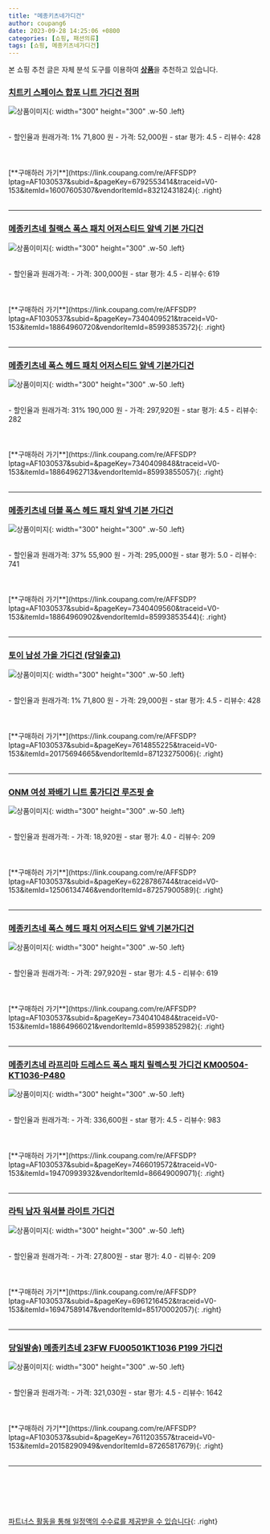 ```yaml
---
title: "메종키츠네가디건"
author: coupang6
date: 2023-09-28 14:25:06 +0800
categories: [쇼핑, 패션의류]
tags: [쇼핑, 메종키츠네가디건]
---
```


본 쇼핑 추천 글은 자체 분석 도구를 이용하여 [**상품**](https://link.coupang.com/a/bao1ui)을 추천하고 있습니다.

### [치트키 스페이스 합포 니트 가디건 점퍼](https://link.coupang.com/re/AFFSDP?lptag=AF1030537&subid=&pageKey=6792553414&traceid=V0-153&itemId=16007605307&vendorItemId=83212431824)

![상품이미지](https://thumbnail10.coupangcdn.com/thumbnails/remote/230x230ex/image/vendor_inventory/0916/7045703b046d7c64ed99acc8c083b5ab9b51be0832fd2ad08dbe82a80221.jpg){: width="300" height="300" .w-50 .left}


<br>
- 할인율과 원래가격: 1%  71,800   원
- 가격: 52,000원
- star 평가: 4.5
- 리뷰수: 428
<br>
<br>
<br>
<br>
[**구매하러 가기**](https://link.coupang.com/re/AFFSDP?lptag=AF1030537&subid=&pageKey=6792553414&traceid=V0-153&itemId=16007605307&vendorItemId=83212431824){: .right}
<br>
<br>

---

### [메종키츠네 칠랙스 폭스 패치 어저스티드 알넥 기본 가디건](https://link.coupang.com/re/AFFSDP?lptag=AF1030537&subid=&pageKey=7340409521&traceid=V0-153&itemId=18864960720&vendorItemId=85993853572)

![상품이미지](https://thumbnail8.coupangcdn.com/thumbnails/remote/230x230ex/image/vendor_inventory/be76/2ca79b61f2ca28ccce5767f87cd5e6d6fb0a2250a048ff2b8f903ad84236.jpg){: width="300" height="300" .w-50 .left}


<br>
- 할인율과 원래가격: 
- 가격: 300,000원
- star 평가: 4.5
- 리뷰수: 619
<br>
<br>
<br>
<br>
[**구매하러 가기**](https://link.coupang.com/re/AFFSDP?lptag=AF1030537&subid=&pageKey=7340409521&traceid=V0-153&itemId=18864960720&vendorItemId=85993853572){: .right}
<br>
<br>

---

### [메종키츠네 폭스 헤드 패치 어저스티드 알넥 기본가디건](https://link.coupang.com/re/AFFSDP?lptag=AF1030537&subid=&pageKey=7340409848&traceid=V0-153&itemId=18864962713&vendorItemId=85993855057)

![상품이미지](https://thumbnail8.coupangcdn.com/thumbnails/remote/230x230ex/image/vendor_inventory/4a0a/6ab1a176c93224bcfff12b6df2fdffa8749f13756f088cba7823a343b2d6.jpg){: width="300" height="300" .w-50 .left}


<br>
- 할인율과 원래가격: 31%  190,000   원
- 가격: 297,920원
- star 평가: 4.5
- 리뷰수: 282
<br>
<br>
<br>
<br>
[**구매하러 가기**](https://link.coupang.com/re/AFFSDP?lptag=AF1030537&subid=&pageKey=7340409848&traceid=V0-153&itemId=18864962713&vendorItemId=85993855057){: .right}
<br>
<br>

---

### [메종키츠네 더블 폭스 헤드 패치 알넥 기본 가디건](https://link.coupang.com/re/AFFSDP?lptag=AF1030537&subid=&pageKey=7340409560&traceid=V0-153&itemId=18864960902&vendorItemId=85993853544)

![상품이미지](https://thumbnail7.coupangcdn.com/thumbnails/remote/230x230ex/image/vendor_inventory/b45b/5279da92fa8623d11c85db3c27de1731c533b1b80963d3b690df67ff0c00.jpg){: width="300" height="300" .w-50 .left}


<br>
- 할인율과 원래가격: 37%  55,900   원
- 가격: 295,000원
- star 평가: 5.0
- 리뷰수: 741
<br>
<br>
<br>
<br>
[**구매하러 가기**](https://link.coupang.com/re/AFFSDP?lptag=AF1030537&subid=&pageKey=7340409560&traceid=V0-153&itemId=18864960902&vendorItemId=85993853544){: .right}
<br>
<br>

---

### [토이 남성 가을 가디건 (당일출고)](https://link.coupang.com/re/AFFSDP?lptag=AF1030537&subid=&pageKey=7614855225&traceid=V0-153&itemId=20175694665&vendorItemId=87123275006)

![상품이미지](https://thumbnail8.coupangcdn.com/thumbnails/remote/230x230ex/image/vendor_inventory/5158/f789b317f3b59d4c1db93f03e16141c91e2bf6d6a3762fea9c8a484cecd7.jpg){: width="300" height="300" .w-50 .left}


<br>
- 할인율과 원래가격: 1%  71,800   원
- 가격: 29,000원
- star 평가: 4.5
- 리뷰수: 428
<br>
<br>
<br>
<br>
[**구매하러 가기**](https://link.coupang.com/re/AFFSDP?lptag=AF1030537&subid=&pageKey=7614855225&traceid=V0-153&itemId=20175694665&vendorItemId=87123275006){: .right}
<br>
<br>

---

### [ONM 여성 꽈배기 니트 롱가디건 루즈핏 숄](https://link.coupang.com/re/AFFSDP?lptag=AF1030537&subid=&pageKey=6228786744&traceid=V0-153&itemId=12506134746&vendorItemId=87257900589)

![상품이미지](https://thumbnail7.coupangcdn.com/thumbnails/remote/230x230ex/image/vendor_inventory/b754/4a0c5af0f77f6c62cd2515593963d7ece85309edc41236b2600f948e3210.jpg){: width="300" height="300" .w-50 .left}


<br>
- 할인율과 원래가격: 
- 가격: 18,920원
- star 평가: 4.0
- 리뷰수: 209
<br>
<br>
<br>
<br>
[**구매하러 가기**](https://link.coupang.com/re/AFFSDP?lptag=AF1030537&subid=&pageKey=6228786744&traceid=V0-153&itemId=12506134746&vendorItemId=87257900589){: .right}
<br>
<br>

---

### [메종키츠네 폭스 헤드 패치 어저스티드 알넥 기본가디건](https://link.coupang.com/re/AFFSDP?lptag=AF1030537&subid=&pageKey=7340410484&traceid=V0-153&itemId=18864966021&vendorItemId=85993852982)

![상품이미지](https://thumbnail7.coupangcdn.com/thumbnails/remote/230x230ex/image/vendor_inventory/ad10/607eff38c54c6913925ec2c34d39f47f92f1f1e6e562a8dea938c91e3778.jpg){: width="300" height="300" .w-50 .left}


<br>
- 할인율과 원래가격: 
- 가격: 297,920원
- star 평가: 4.5
- 리뷰수: 619
<br>
<br>
<br>
<br>
[**구매하러 가기**](https://link.coupang.com/re/AFFSDP?lptag=AF1030537&subid=&pageKey=7340410484&traceid=V0-153&itemId=18864966021&vendorItemId=85993852982){: .right}
<br>
<br>

---

### [메종키츠네 라프리마 드레스드 폭스 패치 릴렉스핏 가디건 KM00504-KT1036-P480](https://link.coupang.com/re/AFFSDP?lptag=AF1030537&subid=&pageKey=7466019572&traceid=V0-153&itemId=19470993932&vendorItemId=86649009071)

![상품이미지](https://thumbnail8.coupangcdn.com/thumbnails/remote/230x230ex/image/vendor_inventory/968c/aaeb46aefe22d9cdc9d5f69c51cc0aca335ca075400dd6f0133fef146b69.jpg){: width="300" height="300" .w-50 .left}


<br>
- 할인율과 원래가격: 
- 가격: 336,600원
- star 평가: 4.5
- 리뷰수: 983
<br>
<br>
<br>
<br>
[**구매하러 가기**](https://link.coupang.com/re/AFFSDP?lptag=AF1030537&subid=&pageKey=7466019572&traceid=V0-153&itemId=19470993932&vendorItemId=86649009071){: .right}
<br>
<br>

---

### [라틱 남자 워셔블 라이트 가디건](https://link.coupang.com/re/AFFSDP?lptag=AF1030537&subid=&pageKey=6961216452&traceid=V0-153&itemId=16947589147&vendorItemId=85170002057)

![상품이미지](https://thumbnail10.coupangcdn.com/thumbnails/remote/230x230ex/image/vendor_inventory/8f9b/71310d4195e0b5105fb443bf1c3e9dec2936f0cdb3383e955b384c28307a.jpg){: width="300" height="300" .w-50 .left}


<br>
- 할인율과 원래가격: 
- 가격: 27,800원
- star 평가: 4.0
- 리뷰수: 209
<br>
<br>
<br>
<br>
[**구매하러 가기**](https://link.coupang.com/re/AFFSDP?lptag=AF1030537&subid=&pageKey=6961216452&traceid=V0-153&itemId=16947589147&vendorItemId=85170002057){: .right}
<br>
<br>

---

### [당일발송) 메종키츠네 23FW FU00501KT1036 P199 가디건](https://link.coupang.com/re/AFFSDP?lptag=AF1030537&subid=&pageKey=7611203557&traceid=V0-153&itemId=20158290949&vendorItemId=87265817679)

![상품이미지](https://thumbnail6.coupangcdn.com/thumbnails/remote/230x230ex/image/vendor_inventory/2f56/1b86f19cc35a4f4d2839ea14584931fca30b9760fa70766c6d9665cc65f1.jpg){: width="300" height="300" .w-50 .left}


<br>
- 할인율과 원래가격: 
- 가격: 321,030원
- star 평가: 4.5
- 리뷰수: 1642
<br>
<br>
<br>
<br>
[**구매하러 가기**](https://link.coupang.com/re/AFFSDP?lptag=AF1030537&subid=&pageKey=7611203557&traceid=V0-153&itemId=20158290949&vendorItemId=87265817679){: .right}
<br>
<br>

---
<br><br><br><br><br> [파트너스 활동을 통해 일정액의 수수료를 제공받을 수 있습니다](https://link.coupang.com/a/bao1ui){: .right}